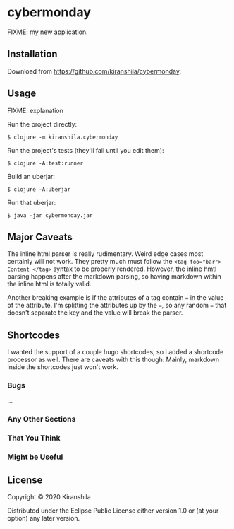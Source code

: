 # cybermonday

FIXME: my new application.

## Installation

Download from https://github.com/kiranshila/cybermonday.

## Usage

FIXME: explanation

Run the project directly:

    $ clojure -m kiranshila.cybermonday

Run the project's tests (they'll fail until you edit them):

    $ clojure -A:test:runner

Build an uberjar:

    $ clojure -A:uberjar

Run that uberjar:

    $ java -jar cybermonday.jar

## Major Caveats

The inline html parser is really rudimentary. Weird edge cases most certainly will not work. They pretty much must follow the `<tag foo="bar"> Content </tag>` syntax to be properly rendered. However, the inline hmtl parsing happens after the markdown parsing, so having markdown within the inline html is totally valid.

Another breaking example is if the attributes of a tag contain `=` in the value of the attribute. I'm splitting the attributes up by the `=`, so any random `=` that doesn't separate the key and the value will break the parser.

## Shortcodes

I wanted the support of a couple hugo shortcodes, so I added a shortcode processor as well. There are caveats with this though: Mainly, markdown inside the shortcodes just won't work.

### Bugs

...

### Any Other Sections
### That You Think
### Might be Useful

## License

Copyright © 2020 Kiranshila

Distributed under the Eclipse Public License either version 1.0 or (at
your option) any later version.
